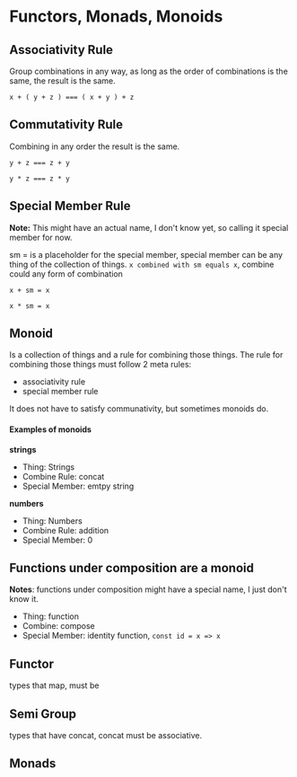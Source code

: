 # Functors, Monads, Monoids

## Associativity Rule
Group combinations in any way, as long as the order of combinations is the same, the result is the same.

`x + ( y + z ) === ( x + y ) + z`

## Commutativity Rule
Combining in any order the result is the same.

`y + z === z + y`

`y * z === z * y`

## Special Member Rule
__Note:__ This might have an actual name, I don't know yet, so calling it special member for now.

sm = is a placeholder for the special member, special member can be any thing of the collection of things.
`x combined with sm equals x`, combine could any form of combination

`x + sm = x`

`x * sm = x`

## Monoid
Is a collection of things and a rule for combining those things.
The rule for combining those things must follow 2 meta rules: 

- associativity rule
- special member rule

It does not have to satisfy communativity, but sometimes monoids do.

#### Examples of monoids
__strings__
- Thing: Strings
- Combine Rule: concat
- Special Member: emtpy string

__numbers__
- Thing: Numbers
- Combine Rule: addition
- Special Member: 0

## Functions under composition are a monoid
__Notes__: functions under composition might have a special name, I just don't know it.

- Thing: function
- Combine: compose
- Special Member: identity function, `const id = x => x`

## Functor
types that map, must be 
## Semi Group
types that have concat, concat must be associative.

## Monads
